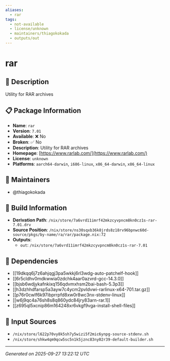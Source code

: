 ```yaml
---
aliases:
  - rar
tags:
  - not-available
  - license/unknown
  - maintainers/thiagokokada
  - outputs/out
---
```


# rar

## 📝 Description

Utility for RAR archives

## 📋 Package Information

- **Name**: `rar`
- **Version**: `7.01`
- **Available**: ❌ No
- **Broken**: ✅ No
- **Description**: Utility for RAR archives
- **Homepage**: [https://www.rarlab.com/](https://www.rarlab.com/)
- **License**: `unknown`
- **Platforms**: `aarch64-darwin`, `i686-linux`, `x86_64-darwin`, `x86_64-linux`
## 👥 Maintainers

- @thiagokokada


## 🔧 Build Information

- **Derivation Path**: `/nix/store/7a6vrd11imrf42mkzcyvpncm8kn0cz1s-rar-7.01.drv`
- **Source Position**: `/nix/store/ns30sqxb36k8jrds8z18rv96bpnwc60d-source/pkgs/by-name/ra/rar/package.nix:72`
- **Outputs**:
  - `out`:  `/nix/store/7a6vrd11imrf42mkzcyvpncm8kn0cz1s-rar-7.01`

## 🔗 Dependencies

- [[19dkqq6j7z6ahjqgj3pa5wkkj6rl3wdg-auto-patchelf-hook]]
- [[6r5cldhv0mdkwwia0zdchk4aar0azvrd-gcc-14.3.0]]
- [[bjsb6wdjykafnkixq156qdvmxhsm2bai-bash-5.3p3]]
- [[h3dzhhdfarsp5a3ayw7c4ycm2pvldvwi-rarlinux-x64-701.tar.gz]]
- [[p76r0cwlf6k97ibprrpfd8xw0r8wc3nx-stdenv-linux]]
- [[w6j9qc4a76sh8s8q860ydc84jry83arn-rar.1]]
- [[z695ql5xcnip86m164248xr6vkgf9vga-install-shell-files]]

## 📁 Input Sources

- `/nix/store/l622p70vy8k5sh7y5wizi5f2mic6ynpg-source-stdenv.sh`
- `/nix/store/shkw4qm9qcw5sc5n1k5jznc83ny02r39-default-builder.sh`

---
*Generated on 2025-09-27 13:22:12 UTC*
